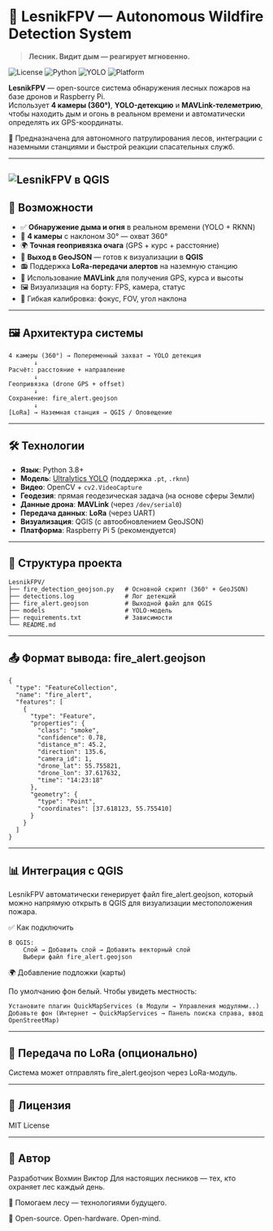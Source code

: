 # 🌲 LesnikFPV — Autonomous Wildfire Detection System

> **Лесник. Видит дым — реагирует мгновенно.**

![License](https://img.shields.io/badge/license-MIT-blue.svg)
![Python](https://img.shields.io/badge/Python-3.8%2B-green.svg)
![YOLO](https://img.shields.io/badge/Model-YOLOv8-orange)
![Platform](https://img.shields.io/badge/Platform-Raspberry_Pi_5-orange)

**LesnikFPV** — open-source система обнаружения лесных пожаров на базе дронов и Raspberry Pi.  
Использует **4 камеры (360°)**, **YOLO-детекцию** и **MAVLink-телеметрию**, чтобы находить дым и огонь в реальном времени и автоматически определять их GPS-координаты.

🚀 Предназначена для автономного патрулирования лесов, интеграции с наземными станциями и быстрой реакции спасательных служб.

---
![LesnikFPV в QGIS](https://github.com/VohminV/LesnikFPV/raw/main/demo.jpg)
---
## 🎯 Возможности

- ✅ **Обнаружение дыма и огня** в реальном времени (YOLO + RKNN)
- 📸 **4 камеры** с наклоном 30° — охват 360°
- 🌍 **Точная геопривязка очага** (GPS + курс + расстояние)
- 📡 **Выход в GeoJSON** — готов к визуализации в **QGIS**
- 📻 Поддержка **LoRa-передачи алертов** на наземную станцию
- 🧭 Использование **MAVLink** для получения GPS, курса и высоты
- 🖼 Визуализация на борту: FPS, камера, статус
- 🔧 Гибкая калибровка: фокус, FOV, угол наклона

---

## 🖼 Архитектура системы
```
4 камеры (360°) → Попеременный захват → YOLO детекция
       ↓
Расчёт: расстояние + направление
       ↓
Геопривязка (drone GPS + offset)
       ↓
Сохранение: fire_alert.geojson
       ↓
[LoRa] → Наземная станция → QGIS / Оповещение
```
---

## 🛠 Технологии

- **Язык**: Python 3.8+
- **Модель**: [Ultralytics YOLO](https://github.com/ultralytics/ultralytics) (поддержка `.pt`, `.rknn`)
- **Видео**: OpenCV + `cv2.VideoCapture`
- **Геодезия**: прямая геодезическая задача (на основе сферы Земли)
- **Данные дрона**: **MAVLink** (через `/dev/serial0`)
- **Передача данных**: **LoRa** (через UART)
- **Визуализация**: QGIS (с автообновлением GeoJSON)
- **Платформа**: Raspberry Pi 5 (рекомендуется)

---

## 📂 Структура проекта 
```
LesnikFPV/
├── fire_detection_geojson.py   # Основной скрипт (360° + GeoJSON)
├── detections.log              # Лог детекций
├── fire_alert.geojson          # Выходной файл для QGIS
├── models                      # YOLO-модель
├── requirements.txt            # Зависимости
└── README.md
```

---

## 📤 Формат вывода: fire_alert.geojson
```
{
  "type": "FeatureCollection",
  "name": "fire_alert",
  "features": [
    {
      "type": "Feature",
      "properties": {
        "class": "smoke",
        "confidence": 0.78,
        "distance_m": 45.2,
        "direction": 135.6,
        "camera_id": 1,
        "drone_lat": 55.755821,
        "drone_lon": 37.617632,
        "time": "14:23:18"
      },
      "geometry": {
        "type": "Point",
        "coordinates": [37.618123, 55.755410]
      }
    }
  ]
}
```
---

## 📊 Интеграция с QGIS

LesnikFPV автоматически генерирует файл fire_alert.geojson, который можно напрямую открыть в QGIS для визуализации местоположения пожара.

✅ Как подключить 

    В QGIS:
        Слой → Добавить слой → Добавить векторный слой
        Выбери файл fire_alert.geojson
         
🌍 Добавление подложки (карты) 

По умолчанию фон белый. Чтобы увидеть местность: 

    Установите плагин QuickMapServices (в Модули → Управления модулями..)
    Добавьте фон (Интернет → QuickMapServices → Панель поиска справа, ввод OpenStreetMap)

---

## 📡 Передача по LoRa (опционально) 

Система может отправлять fire_alert.geojson через LoRa-модуль.

---

## 📄 Лицензия 

MIT License

---

## 🙌 Автор 

Разработчик Вохмин Виктор
Для настоящих лесников — тех, кто охраняет лес каждый день. 

🌲 Помогаем лесу — технологиями будущего.

🔧 Open-source. Open-hardware. Open-mind. 
